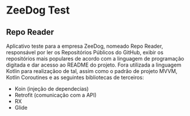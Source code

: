 # ZeeDog Test
## Repo Reader

Aplicativo teste para a empresa ZeeDog, nomeado Repo Reader, responsável por ler os Repositórios Públicos do GitHub, exibir os repositórios mais populares de acordo com a linguagem de programação digitada e dar acesso ao README do projeto.
Fora utilizada a linguagem Kotlin para realizaçãoo de tal, assim como o padrão de projeto MVVM, Kotlin Coroutines e as seguintes bibliotecas de terceiros:

* Koin (injeção de dependecias)
* Retrofit (comunicação com a API)
* RX
* Glide
